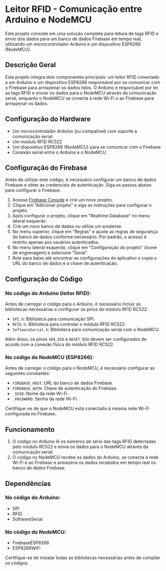 # Leitor RFID - Comunicação entre Arduino e NodeMCU

Este projeto consiste em uma solução completa para leitura de tags RFID e envio dos dados para um banco de dados Firebase em tempo real, utilizando um microcontrolador Arduino e um dispositivo ESP8266 (NodeMCU).

## Descrição Geral

Este projeto integra dois componentes principais: um leitor RFID conectado a um Arduino e um dispositivo ESP8266 responsável por se comunicar com o Firebase para armazenar os dados lidos. O Arduino é responsável por ler as tags RFID e enviar os dados para o NodeMCU através da comunicação serial, enquanto o NodeMCU se conecta à rede Wi-Fi e ao Firebase para armazenar os dados.

## Configuração do Hardware

- Um microcontrolador Arduino (ou compatível) com suporte a comunicação serial
- Um módulo RFID RC522
- Um dispositivo ESP8266 (NodeMCU) para se comunicar com o Firebase
- Conexão serial entre o Arduino e o NodeMCU

## Configuração do Firebase

Antes de utilizar este código, é necessário configurar um banco de dados Firebase e obter as credenciais de autenticação. Siga os passos abaixo para configurar o Firebase:

1. Acesse [Firebase Console](https://console.firebase.google.com/) e crie um novo projeto.
2. Clique em "Adicionar projeto" e siga as instruções para configurar o projeto.
3. Após configurar o projeto, clique em "Realtime Database" no menu lateral esquerdo.
4. Crie um novo banco de dados ou utilize um existente.
5. No menu superior, clique em "Regras" e ajuste as regras de segurança do banco de dados conforme necessário. Por padrão, o acesso é restrito apenas aos usuários autenticados.
6. No menu lateral esquerdo, clique em "Configuração do projeto" (ícone de engrenagem) e selecione "Geral".
7. Role para baixo até encontrar as configurações do aplicativo e copie o URL do banco de dados e a chave de autenticação.

## Configuração do Código

### No código do Arduino (leitor RFID):

Antes de carregar o código para o Arduino, é necessário incluir as bibliotecas necessárias e configurar os pinos do módulo RFID RC522:

- `SPI.h`: Biblioteca para comunicação SPI.
- `RFID.h`: Biblioteca para controlar o módulo RFID RC522.
- `SoftwareSerial.h`: Biblioteca para comunicação serial com o NodeMCU.

Além disso, os pinos `SDA_DIO` e `RESET_DIO` devem ser configurados de acordo com a conexão física do módulo RFID RC522.

### No código do NodeMCU (ESP8266):

Antes de carregar o código para o NodeMCU, é necessário configurar as seguintes constantes:

- `FIREBASE_HOST`: URL do banco de dados Firebase.
- `FIREBASE_AUTH`: Chave de autenticação do Firebase.
- `_SSID`: Nome da rede Wi-Fi.
- `_PASSWORD`: Senha da rede Wi-Fi.

Certifique-se de que o NodeMCU está conectado à mesma rede Wi-Fi configurada no Firebase.

## Funcionamento

1. O código no Arduino lê os números de série das tags RFID detectadas pelo módulo RC522 e envia os dados para o NodeMCU através da comunicação serial.
2. O código no NodeMCU recebe os dados do Arduino, se conecta à rede Wi-Fi e ao Firebase e armazena os dados recebidos em tempo real no banco de dados Firebase.

## Dependências

### No código do Arduino:

- SPI
- RFID
- SoftwareSerial

### No código do NodeMCU:

- FirebaseESP8266
- ESP8266WiFi

Certifique-se de instalar todas as bibliotecas necessárias antes de compilar os códigos.
